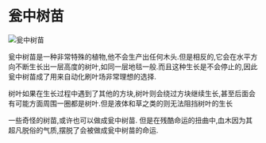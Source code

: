# 瓮中树苗

![瓮中树苗](block:betterwithaddons:ecksie_sapling@0)

瓮中树苗是一种非常特殊的植物,他不会生产出任何木头.但是相反的,它会在水平方向不断生长出一层高度的树叶,如同一层地毯一般.而且这种生长是不会停止的,因此瓮中树苗成了用来自动化刷叶场非常理想的选择.

树叶如果在生长过程中遇到了其他的方块,树叶则会绕过方块继续生长,甚至后面会有可能方面周围一圈都是树叶.但是液体和草之类的则无法阻挡树叶的生长

一些奇怪的树苗,或许也可以做成瓮中树苗.
但是在残酷命运的扭曲中,血木因为其超凡脱俗的气质,摆脱了会被做成瓮中树苗的命运.